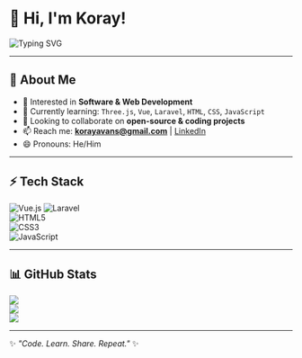 # 👋 Hi, I'm Koray!  

![Typing SVG](https://readme-typing-svg.demolab.com?font=Fira+Code&size=24&pause=1000&color=00F7FF&center=true&vCenter=true&width=500&lines=Software+Developer+in+the+making;Tech+Enthusiast;Open+Source+Contributor;Always+Learning+🚀)

---

## 🚀 About Me
- 👀 Interested in **Software & Web Development**
- 🌱 Currently learning: `Three.js`, `Vue`, `Laravel`, `HTML`, `CSS`, `JavaScript`
- 💞️ Looking to collaborate on **open-source & coding projects**
- 📫 Reach me: **korayavans@gmail.com** | [LinkedIn](https://www.linkedin.com)
- 😄 Pronouns: He/Him  

---

## ⚡ Tech Stack
![Vue.js](https://img.shields.io/badge/Vue.js-4FC08D.svg?style=for-the-badge&logo=vuedotjs&logoColor=white)
![Laravel](https://img.shields.io/badge/C%23-239120.svg?style=for-the-badge&logo=csharp&logoColor=white)  
![HTML5](https://img.shields.io/badge/HTML5-E34F26.svg?style=for-the-badge&logo=html5&logoColor=white)  
![CSS3](https://img.shields.io/badge/CSS3-1572B6.svg?style=for-the-badge&logo=css3&logoColor=white)  
![JavaScript](https://img.shields.io/badge/JavaScript-F7DF1E.svg?style=for-the-badge&logo=javascript&logoColor=black)

---

## 📊 GitHub Stats
![](https://github-readme-stats.vercel.app/api?username=KorayYLM&show_icons=true&theme=tokyonight)  
![](https://github-readme-streak-stats.herokuapp.com/?user=KorayYLM&theme=tokyonight&hide_border=false)  
![](https://github-readme-stats.vercel.app/api/top-langs/?username=KorayYLM&layout=compact&theme=tokyonight)

---

✨ _"Code. Learn. Share. Repeat."_ ✨
